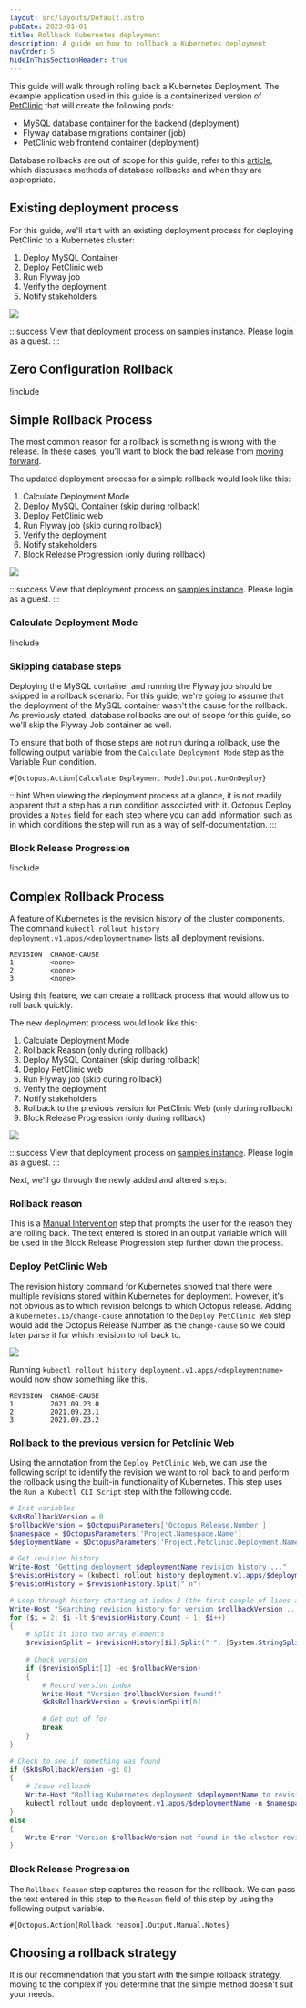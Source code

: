 ```yaml
---
layout: src/layouts/Default.astro
pubDate: 2023-01-01
title: Rollback Kubernetes deployment
description: A guide on how to rollback a Kubernetes deployment
navOrder: 5
hideInThisSectionHeader: true
---
```

This guide will walk through rolling back a Kubernetes Deployment.  The example application used in this guide is a containerized version of [PetClinic](https://bitbucket.org/octopussamples/petclinic/src/master/) that will create the following pods:
- MySQL database container for the backend (deployment)
- Flyway database migrations container (job)
- PetClinic web frontend container (deployment)

Database rollbacks are out of scope for this guide; refer to this [article](https://octopus.com/blog/database-rollbacks-pitfalls), which discusses methods of database rollbacks and when they are appropriate.

## Existing deployment process
For this guide, we'll start with an existing deployment process for deploying PetClinic to a Kubernetes cluster:

1. Deploy MySQL Container
1. Deploy PetClinic web
1. Run Flyway job
1. Verify the deployment
1. Notify stakeholders

![](/docs/deployments/patterns/rollbacks/kubernetes/octopus-original-deployment-process.png)

:::success
View that deployment process on [samples instance](https://samples.octopus.app/app#/Spaces-762/projects/01-kubernetes-original/deployments/process).  Please login as a guest.
:::

## Zero Configuration Rollback
!include <zero-configuration-rollback>

## Simple Rollback Process
The most common reason for a rollback is something is wrong with the release.  In these cases, you'll want to block the bad release from [moving forward](/docs/releases/prevent-release-progression/).

The updated deployment process for a simple rollback would look like this:

1. Calculate Deployment Mode
1. Deploy MySQL Container (skip during rollback)
1. Deploy PetClinic web
1. Run Flyway job (skip during rollback)
1. Verify the deployment
1. Notify stakeholders
1. Block Release Progression (only during rollback)

![](/docs/deployments/patterns/rollbacks/kubernetes/octopus-simple-rollback-process.png)

:::success
View that deployment process on [samples instance](https://samples.octopus.app/app#/Spaces-762/projects/02-kubernetes-simple-rollback/deployments/process).  Please login as a guest.
:::

### Calculate Deployment Mode
!include <calculate-deployment-mode>

### Skipping database steps
Deploying the MySQL container and running the Flyway job should be skipped in a rollback scenario.  For this guide, we're going to assume that the deployment of the MySQL container wasn't the cause for the rollback.  As previously stated, database rollbacks are out of scope for this guide, so we'll skip the Flyway Job container as well.

To ensure that both of those steps are not run during a rollback, use the following output variable from the `Calculate Deployment Mode` step as the Variable Run condition.

```
#{Octopus.Action[Calculate Deployment Mode].Output.RunOnDeploy}
```

:::hint
When viewing the deployment process at a glance, it is not readily apparent that a step has a run condition associated with it.  Octopus Deploy provides a `Notes` field for each step where you can add information such as in which conditions the step will run as a way of self-documentation.
:::

### Block Release Progression

!include <prevent-release-progression>

## Complex Rollback Process
A feature of Kubernetes is the revision history of the cluster components.  The command `kubectl rollout history deployment.v1.apps/<deploymentname>` lists all deployment revisions.

```
REVISION  CHANGE-CAUSE
1         <none>
2         <none>
3         <none>
```

Using this feature, we can create a rollback process that would allow us to roll back quickly.

The new deployment process would look like this:

1. Calculate Deployment Mode
1. Rollback Reason (only during rollback)
1. Deploy MySQL Container (skip during rollback)
1. Deploy PetClinic web
1. Run Flyway job (skip during rollback)
1. Verify the deployment
1. Notify stakeholders
1. Rollback to the previous version for PetClinic Web (only during rollback)
1. Block Release Progression (only during rollback)

![](/docs/deployments/patterns/rollbacks/kubernetes/octopus-complex-rollback-process.png)

:::success
View that deployment process on [samples instance](https://samples.octopus.app/app#/Spaces-762/projects/03-kubernetes-complex-rollback/deployments/process).  Please login as a guest.
:::

Next, we'll go through the newly added and altered steps:

### Rollback reason
This is a [Manual Intervention](/docs/projects/built-in-step-templates/manual-intervention-and-approvals/) step that prompts the user for the reason they are rolling back.  The text entered is stored in an output variable which will be used in the Block Release Progression step further down the process.

### Deploy PetClinic Web
The revision history command for Kubernetes showed that there were multiple revisions stored within Kubernetes for deployment.  However, it's not obvious as to which revision belongs to which Octopus release.  Adding a `kubernetes.io/change-cause` annotation to the `Deploy PetClinic Web` step would add the Octopus Release Number as the `change-cause` so we could later parse it for which revision to roll back to.

![](/docs/deployments/patterns/rollbacks/kubernetes/octopus-k8s-deployment-annotation.png)

Running `kubectl rollout history deployment.v1.apps/<deploymentname>` would now show something like this.

```
REVISION  CHANGE-CAUSE
1         2021.09.23.0
2         2021.09.23.1
3         2021.09.23.2
```

### Rollback to the previous version for Petclinic Web
Using the annotation from the `Deploy PetClinic Web`, we can use the following script to identify the revision we want to roll back to and perform the rollback using the built-in functionality of Kubernetes.  This step uses the `Run a Kubectl CLI Script` step with the following code.

```powershell
# Init variables
$k8sRollbackVersion = 0
$rollbackVersion = $OctopusParameters['Octopus.Release.Number']
$namespace = $OctopusParameters['Project.Namespace.Name']
$deploymentName = $OctopusParameters['Project.Petclinic.Deployment.Name']

# Get revision history
Write-Host "Getting deployment $deploymentName revision history ..."
$revisionHistory = (kubectl rollout history deployment.v1.apps/$deploymentName -n $namespace)
$revisionHistory = $revisionHistory.Split("`n")

# Loop through history starting at index 2 (the first couple of lines aren't versions)
Write-Host "Searching revision history for version $rollbackVersion ..."
for ($i = 2; $i -lt $revisionHistory.Count - 1; $i++)
{
    # Split it into two array elements
    $revisionSplit = $revisionHistory[$i].Split(" ", [System.StringSplitOptions]::RemoveEmptyEntries)
    
    # Check version
    if ($revisionSplit[1] -eq $rollbackVersion)
    {
        # Record version index
        Write-Host "Version $rollbackVersion found!"
        $k8sRollbackVersion = $revisionSplit[0]
        
        # Get out of for
        break
    }
}

# Check to see if something was found
if ($k8sRollbackVersion -gt 0)
{
    # Issue rollback
    Write-Host "Rolling Kubernetes deployment $deploymentName to revision $k8sRollbackVersion ..."
    kubectl rollout undo deployment.v1.apps/$deploymentName -n $namespace --to-revision=$k8sRollbackVersion
}
else
{
    Write-Error "Version $rollbackVersion not found in the cluster revision history."
}
```
### Block Release Progression
The `Rollback Reason` step captures the reason for the rollback.  We can pass the text entered in this step to the `Reason` field of this step by using the following output variable.

```
#{Octopus.Action[Rollback reason].Output.Manual.Notes}
```

## Choosing a rollback strategy
It is our recommendation that you start with the simple rollback strategy, moving to the complex if you determine that the simple method doesn't suit your needs.